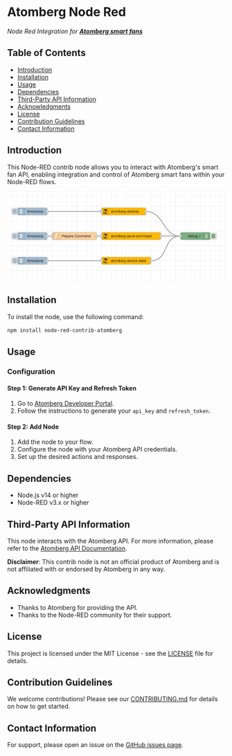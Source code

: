 # Atomberg Node Red
*Node Red Integration for **[Atomberg smart fans](https://atomberg.com/atomberg-ceiling-fans)***

## Table of Contents
- [Introduction](#introduction)
- [Installation](#installation)
- [Usage](#usage)
- [Dependencies](#dependencies)
- [Third-Party API Information](#third-party-api-information)
- [Acknowledgments](#acknowledgments)
- [License](#license)
- [Contribution Guidelines](#contribution-guidelines)
- [Contact Information](#contact-information)

## Introduction
This Node-RED contrib node allows you to interact with Atomberg's smart fan API, enabling integration and control of Atomberg smart fans within your Node-RED flows.

![Atomberg Flow](image.png "Atomberg Flow")

## Installation
To install the node, use the following command:
```bash
npm install node-red-contrib-atomberg
```

## Usage
### Configuration
#### Step 1: Generate API Key and Refresh Token
1. Go to [Atomberg Developer Portal](https://developer.atomberg-iot.com/#overview).
2. Follow the instructions to generate your `api_key` and `refresh_token`.

#### Step 2: Add Node
1. Add the node to your flow.
2. Configure the node with your Atomberg API credentials.
3. Set up the desired actions and responses.

<!-- ### Example
```json
[{
    "id": "1",
    "type": "atomberg",
    "name": "Control Fan",
    "apiKey": "YOUR_API_KEY",
    "action": "turnOn",
    "fanId": "12345"
}]
``` -->

## Dependencies
- Node.js v14 or higher
- Node-RED v3.x or higher

## Third-Party API Information
This node interacts with the Atomberg API. For more information, please refer to the [Atomberg API Documentation](https://developer.atomberg-iot.com/).

**Disclaimer**: This contrib node is not an official product of Atomberg and is not affiliated with or endorsed by Atomberg in any way.

## Acknowledgments
- Thanks to Atomberg for providing the API.
- Thanks to the Node-RED community for their support.

## License
This project is licensed under the MIT License - see the [LICENSE](https://opensource.org/license/mit) file for details.

## Contribution Guidelines
We welcome contributions! Please see our [CONTRIBUTING.md](CONTRIBUTING.md) for details on how to get started.

## Contact Information
For support, please open an issue on the [GitHub issues page](https://github.com/sisodiakaran/node-red-contrib-atomberg/issues).
